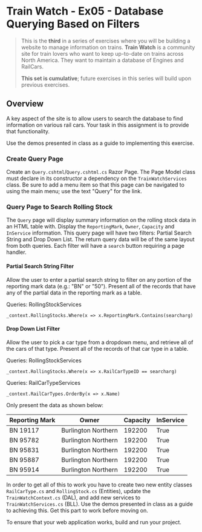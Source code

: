 # Train Watch - Ex05 - Database Querying Based on Filters

> This is the **third** in a series of exercises where you will be building a website to manage information on trains. **Train Watch** is a community site for train lovers who want to keep up-to-date on trains across North America. They want to maintain a database of Engines and RailCars.
>
> **This set is cumulative**; future exercises in this series will build upon previous exercises.

## Overview

A key aspect of the site is to allow users to search the database to find information on various rail cars. Your task in this assignment is to provide that functionality.

Use the demos presented in class as a guide to implementing this exercise.

### Create Query Page

Create an `Query.cshtml`/`Query.cshtml.cs` Razor Page. The Page Model class must declare in its constructor a dependency on the `TrainWatchServices` class.
Be sure to add a menu item so that this page can be navigated to using the main menu; use the text "Query" for the link.

### Query Page to Search Rolling Stock

The `Query` page will display summary information on the rolling stock data in an HTML table with. Display the `ReportingMark`, `Owner`, `Capacity` and `InService` information. This query page will have two filters: Partial Search String and Drop Down List. The return query data will be of the same layout from both queries. Each filter will have a `search` button requiring a page handler.

#### Partial Search String Filter

Allow the user to enter a partial search string to filter on any portion of the reporting mark data (e.g.: "BN" or "50"). Present all of the records that have any of the partial data in the reporting mark as a table.

Queries: RollingStockServices

`_context.RollingStocks.Where(x => x.ReportingMark.Contains(searcharg)`

#### Drop Down List Filter

Allow the user to pick a car type from a dropdown menu, and retrieve all of the cars of that type. Present all of the records of that car type in a table.

Queries: RollingStockServices

`_context.RollingStocks.Where(x => x.RailCarTypeID == searcharg)`

Queries: RailCarTypeServices

`_context.RailCarTypes.OrderBy(x => x.Name)`

Only present the data as shown below:

| Reporting Mark | Owner               | Capacity | InService |
|----------------|---------------------|----------|-----------|
| BN 19117       | Burlington Northern | 192200   | True
| BN 95782       | Burlington Northern | 192200   | True
| BN 95831       | Burlington Northern | 192200   | True
| BN 95887       | Burlington Northern | 192200   | True
| BN 95914       | Burlington Northern | 192200   | True

In order to get all of this to work you have to create two new entity classes `RailCarType.cs` and `RollingStock.cs` (Entities), update the `TrainWatchContext.cs` (DAL), and add new services to `TrainWatchServices.cs` (BLL).
Use the demos presented in class as a guide to achieving this. Get this part to work before moving on.

To ensure that your web application works, build and run your project.

